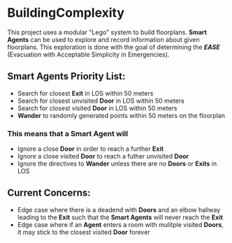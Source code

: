 # BuildingComplexity

This project uses a modular "Lego" system to build floorplans.
**Smart Agents** can be used to explore and record information about given floorplans.
This exploration is done with the goal of determining the ***EASE*** (Evacuation with Acceptable Simplicity in Emergencies).

## Smart Agents Priority List: 
- Search for closest **Exit** in LOS within 50 meters
- Search for closest unvisited **Door** in LOS within 50 meters
- Search for closest visited **Door** in LOS within 50 meters
- **Wander** to randomly generated points within 50 meters on the floorplan
### This means that a Smart Agent will 
- Ignore a close **Door** in order to reach a further **Exit**
- Ignore a close visited **Door** to reach a futher unvisited **Door**
- Ignore the directives to **Wander** unless there are no **Doors** or **Exits** in LOS

## Current Concerns:
- Edge case where there is a deadend with **Doors** and an elbow hallway leading to the **Exit** such that the **Smart Agents** will never reach the **Exit**
- Edge case where if an **Agent** enters a room with mulitple visited **Doors**, it may stick to the closest visited **Door** forever